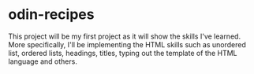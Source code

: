# odin-recipes
This project will be my first project as it will show the skills I've learned.
More specifically, I'll be implementing the HTML skills such as unordered list, ordered lists, headings, titles, typing out the template of the HTML language and others.